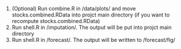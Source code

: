1) (Optional) Run combine.R in /data/plots/ and move stocks.combined.RData into projct main directory (if you want to recompute stocks.combined.RData)
2) Run shell.R in /imputation/. The output will be put into projct main directory 
3) Run shell.R in /forecast/. The output will be written to /forecast/fig/
